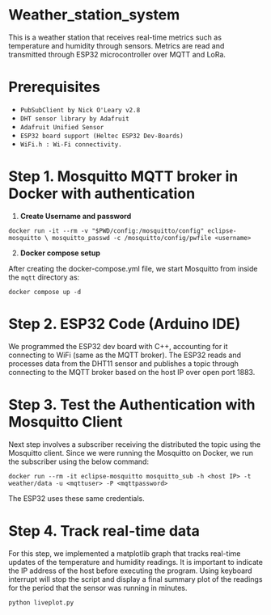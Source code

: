 # Weather_station_system
This is a weather station that receives real-time metrics such as temperature and humidity through sensors. Metrics are read and transmitted through ESP32 microcontroller over MQTT and LoRa.

# Prerequisites

- `PubSubClient by Nick O'Leary v2.8`
- `DHT sensor library by Adafruit`
- `Adafruit Unified Sensor`
- `ESP32 board support (Heltec ESP32 Dev-Boards)`
- `WiFi.h : Wi-Fi connectivity.`

# Step 1. Mosquitto MQTT broker in Docker with authentication

1. **Create Username and password**

`docker run -it --rm -v "$PWD/config:/mosquitto/config" eclipse-mosquitto \
  mosquitto_passwd -c /mosquitto/config/pwfile <username>
`

2. **Docker compose setup**

After creating the docker-compose.yml file, we start Mosquitto from inside the `mqtt` directory as:

`docker compose up -d`

# Step 2. ESP32 Code (Arduino IDE) 

 We programmed the ESP32 dev board with C++, accounting for it connecting to WiFi (same as the MQTT broker). The ESP32 reads and processes data from the DHT11 sensor and publishes a topic through connecting to the MQTT broker based on the host IP over open port 1883.

# Step 3. Test the Authentication with Mosquitto Client

Next step involves a subscriber receiving the distributed the topic using the Mosquitto client. Since we were running the Mosquitto on Docker, we run the subscriber using the below command:

`docker run --rm -it eclipse-mosquitto mosquitto_sub -h <host IP> -t weather/data -u <mqttuser> -P <mqttpassword>`

The ESP32 uses these same credentials.

# Step 4. Track real-time data

For this step, we implemented a matplotlib graph that tracks real-time updates of the temperature and humidity readings. It is important to indicate the IP address of the host before executing the program. Using keyboard interrupt will stop the script and display a final summary plot of the readings for the period that the sensor was running in minutes.

`python liveplot.py`